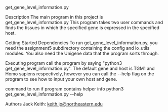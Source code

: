 get_gene_level_information.py

Description
The main program in this project is get_gene_level_information.py
This program takes two user commands and finds the 
tissues in which the specified gene is expressed in the
specified host.


Getting Started
Dependencies
To run get_gene_level_information.py, you need the 
assignment5 subdirectory containing the config and io_utils
modules.
You also need the Unigene data that the program sorts through.





Executing program
call the program by saying "python3 get_gene_level_information.py".
The default gene and host is TGM1 and Homo sapiens respectively,
however you can call the --help flag on the program to see how to 
input your own host and gene.




command to run if program contains helper info
python3 get_gene_level_information.py --help

Authors
Jack Keith: keith.jo@northeastern.edu

